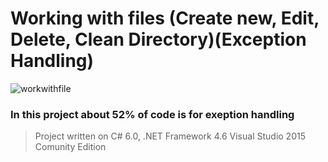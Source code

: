# Working with files (Create new, Edit, Delete, Clean Directory)(Exception Handling)
![workwithfile](https://cloud.githubusercontent.com/assets/24522089/22097767/39487e52-de3c-11e6-94a9-ecbecbe5d40c.gif)

### In this project about **52%** of code is for exeption handling
> Project written on C# 6.0, .NET Framework 4.6 Visual Studio 2015 Comunity Edition
